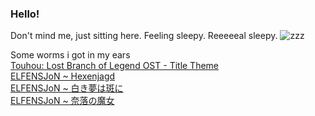 ### Hello!
Don't mind me, just sitting here. Feeling sleepy. Reeeeeal sleepy.
![zzz](https://github.com/Wintermourn/wintermourn/blob/main/IK9c.gif)

Some worms i got in my ears<br> 
[Touhou: Lost Branch of Legend OST - Title Theme](https://youtu.be/5uPBYW2OrJY)<br>
[ELFENSJoN ~ Hexenjagd](https://youtu.be/y8wwwMcnHUw)<br>
[ELFENSJoN ~ 白き夢は斑に](https://youtu.be/xNawqkBXXI8)<br>
[ELFENSJoN ~ 奈落の魔女](https://youtu.be/gxBZmoryjIE)
